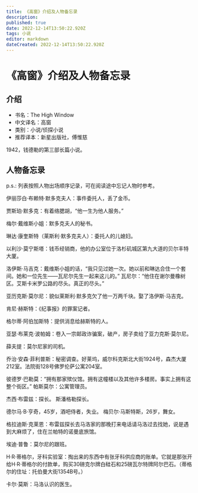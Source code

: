 ```yaml
---
title: 《高窗》介绍及人物备忘录
description: 
published: true
date: 2022-12-14T13:50:22.920Z
tags: 小说
editor: markdown
dateCreated: 2022-12-14T13:50:22.920Z
---
```


# 《高窗》介绍及人物备忘录

## 介绍

- 书名：The High Window
- 中文译名：高窗
- 类别：小说/侦探小说
- 推荐译本：新星出版社，傅惟慈

1942，钱德勒的第三部长篇小说。

## 人物备忘录

p.s.: 列表按照人物出场顺序记录，可在阅读途中忘记人物时参考。

伊丽莎白·布赖特·默多克夫人：事件委托人，丢了金币。

贾斯珀·默多克：有着络腮胡，“他一生为他人服务。”

梅尔·戴维斯小姐：默多克夫人的秘书。

琳达·康奎斯特（莱斯利·默多克夫人）：委托人的儿媳妇。

以利沙·莫宁斯塔：钱币经销商，他的办公室位于洛杉矶城区第九大道的贝尔丰特大厦。

洛伊斯·马吉克：戴维斯小姐的话，“我只见过她一次。她以前和琳达合住一个套间。她和一位先生——瓦尼尔先生一起来这儿的。”
瓦尼尔：“他住在谢尔曼橡树区。艾斯卡米罗公路的尽头。真正的尽头。”

亚历克斯·莫尔尼：貌似莱斯利·默多克欠了他一万两千块。娶了洛伊斯·马吉克。

肯尼·赫斯特：《纪事报》的罪案记者。

格尔蒂·阿伯加斯特：提供消息给赫斯特的人。

亚瑟·布莱克·波帕姆：卷入一宗邮政诈骗案，破产，房子卖给了亚力克斯·莫尔尼。

薛夫提：莫尔尼家的司机。

乔治·安森·菲利普斯：秘密调查。好莱坞，威尔科克斯北大街1924号，森杰大厦212室。法院街128号佛罗伦萨公寓204室。

彼德罗·巴勒莫：“拥有那家殡仪馆。拥有这幢楼以及其他许多楼房。事实上拥有这整个街区。”
帕斯莫尔：公寓管理员。

杰西·布雷兹：探长。
斯潘格勒探长。

德尔马·B·亨奇，45岁，酒吧侍者，失业。
梅贝尔·马斯特斯，26岁，舞女。

格拉迪斯·克莱恩：布雷兹探长去马洛家的那晚打来电话请马洛过去找她，说是遇到大麻烦了，住在兰帕特的诺曼底旅馆。

埃迪·普鲁：莫尔尼的跟班。

H·R·蒂格尔，牙科实验室：掏出来的东西中有张牙科供应商的账单。它就是那张开给H·R·蒂格尔的付款单，购买30磅克尔牌白硅石和25磅瓦尔特牌阿尔巴石。（蒂格尔的住址：托伯曼大街1354B号。）

卡尔·莫斯：马洛认识的医生。